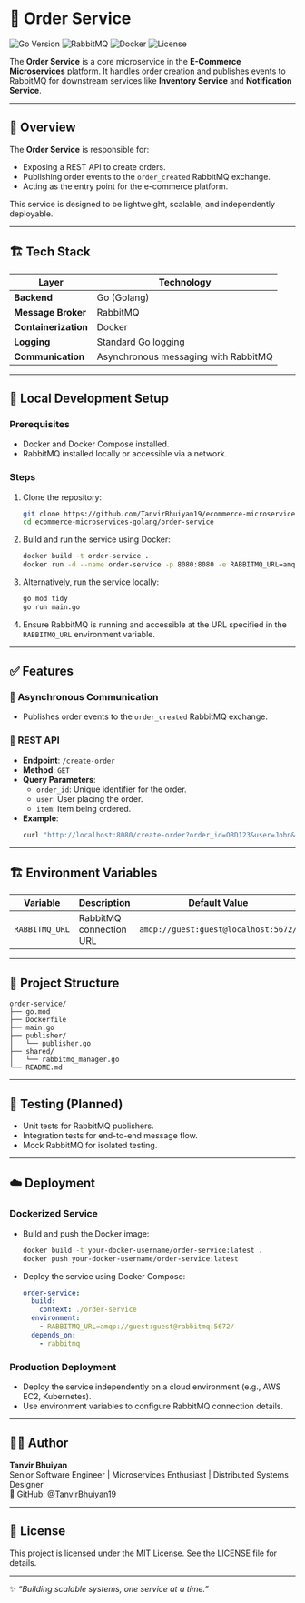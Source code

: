 # 🛒 Order Service

![Go Version](https://img.shields.io/badge/Go-1.23.4-blue)
![RabbitMQ](https://img.shields.io/badge/RabbitMQ-3.x-orange)
![Docker](https://img.shields.io/badge/Dockerized-yes-blue)
![License](https://img.shields.io/badge/License-MIT-green.svg)

The **Order Service** is a core microservice in the **E-Commerce Microservices** platform. It handles order creation and publishes events to RabbitMQ for downstream services like **Inventory Service** and **Notification Service**.

---

## 🧠 Overview

The **Order Service** is responsible for:
- Exposing a REST API to create orders.
- Publishing order events to the `order_created` RabbitMQ exchange.
- Acting as the entry point for the e-commerce platform.

This service is designed to be lightweight, scalable, and independently deployable.

---

## 🏗️ Tech Stack

| Layer              | Technology                              |
|--------------------|------------------------------------------|
| **Backend**        | Go (Golang)                             |
| **Message Broker** | RabbitMQ                                |
| **Containerization**| Docker                                  |
| **Logging**        | Standard Go logging                     |
| **Communication**  | Asynchronous messaging with RabbitMQ    |

---

## 🚀 Local Development Setup

### Prerequisites
- Docker and Docker Compose installed.
- RabbitMQ installed locally or accessible via a network.

### Steps

1. Clone the repository:
   ```bash
   git clone https://github.com/TanvirBhuiyan19/ecommerce-microservices-golang.git
   cd ecommerce-microservices-golang/order-service
   ```

2. Build and run the service using Docker:
   ```bash
   docker build -t order-service .
   docker run -d --name order-service -p 8080:8080 -e RABBITMQ_URL=amqp://guest:guest@localhost:5672/ order-service
   ```

3. Alternatively, run the service locally:
   ```bash
   go mod tidy
   go run main.go
   ```

4. Ensure RabbitMQ is running and accessible at the URL specified in the `RABBITMQ_URL` environment variable.

---

## ✅ Features

### 🔄 Asynchronous Communication
- Publishes order events to the `order_created` RabbitMQ exchange.

### 🛒 REST API
- **Endpoint**: `/create-order`
- **Method**: `GET`
- **Query Parameters**:
  - `order_id`: Unique identifier for the order.
  - `user`: User placing the order.
  - `item`: Item being ordered.
- **Example**:
  ```bash
  curl "http://localhost:8080/create-order?order_id=ORD123&user=John&item=Book"
  ```

---

## 🏗️ Environment Variables

| Variable       | Description                | Default Value                       |
|----------------|----------------------------|-------------------------------------|
| `RABBITMQ_URL` | RabbitMQ connection URL    | `amqp://guest:guest@localhost:5672/` |

---

## 📂 Project Structure

```plaintext
order-service/
├── go.mod
├── Dockerfile
├── main.go
├── publisher/
│   └── publisher.go
├── shared/
│   └── rabbitmq_manager.go
└── README.md
```

---

## 🧪 Testing (Planned)
- Unit tests for RabbitMQ publishers.
- Integration tests for end-to-end message flow.
- Mock RabbitMQ for isolated testing.

---

## ☁️ Deployment

### Dockerized Service
- Build and push the Docker image:
  ```bash
  docker build -t your-docker-username/order-service:latest .
  docker push your-docker-username/order-service:latest
  ```

- Deploy the service using Docker Compose:
  ```yml
  order-service:
    build:
      context: ./order-service
    environment:
      - RABBITMQ_URL=amqp://guest:guest@rabbitmq:5672/
    depends_on:
      - rabbitmq
  ```

### Production Deployment
- Deploy the service independently on a cloud environment (e.g., AWS EC2, Kubernetes).
- Use environment variables to configure RabbitMQ connection details.

---

## 👨‍💻 Author
**Tanvir Bhuiyan**  
Senior Software Engineer | Microservices Enthusiast | Distributed Systems Designer  
🔗 GitHub: [@TanvirBhuiyan19](https://github.com/TanvirBhuiyan19)

---

## 📄 License
This project is licensed under the MIT License. See the LICENSE file for details.

---

✨ *“Building scalable systems, one service at a time.”*